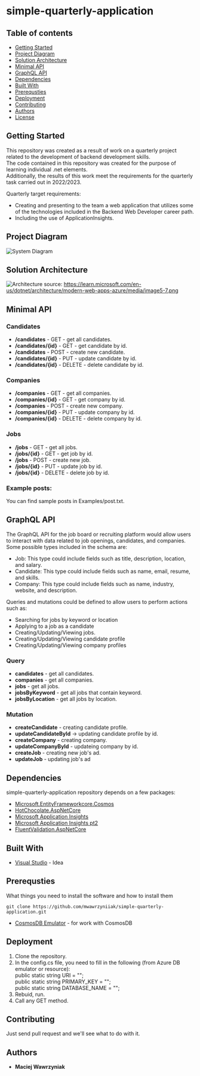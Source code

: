 # simple-quarterly-application  
## Table of contents
* [Getting Started](#getting-started)
* [Project Diagram](#project-diagram)
* [Solution Architecture](#solution-architecture)
* [Minimal API](#minimal-api)
* [GraphQL API](#graphql-api)
* [Dependencies](#dependencies)
* [Built With](#built-with)
* [Prerequsties](#prerequsties)
* [Deployment](#deployment)
* [Contributing](#contributing)
* [Authors](#authors)
* [License](#license)

## Getting Started  
This repository was created as a result of work on a quarterly project related to the development of backend development skills.  
The code contained in this repository was created for the purpose of learning individual .net elements.  
Additionally, the results of this work meet the requirements for the quarterly task carried out in 2022/2023.  

Quarterly target requirements:  
* Creating and presenting to the team a web application that utilizes some of the technologies included in the Backend Web Developer career path.  
* Including the use of ApplicationInsights.  

## Project Diagram  
![System Diagram](https://user-images.githubusercontent.com/35369071/210336315-ae1dd7c7-396d-410f-8c10-b6d3e4e27821.png)

## Solution Architecture
![Architecture](https://learn.microsoft.com/en-us/dotnet/architecture/modern-web-apps-azure/media/image5-7.png)
source: https://learn.microsoft.com/en-us/dotnet/architecture/modern-web-apps-azure/media/image5-7.png  

## Minimal API  
### Candidates  
* **/candidates** - GET - get all candidates.  
* **/candidates/{id}** - GET - get candidate by id.
* **/candidates** - POST - create new candidate.  
* **/candidates/{id}** - PUT - update candidate by id.  
* **/candidates/{id}** - DELETE - delete candidate by id.  
### Companies  
* **/companies** - GET - get all companies.  
* **/companies/{id}** - GET - get company by id.
* **/companies** - POST - create new company.  
* **/companies/{id}** - PUT - update company by id.  
* **/companies/{id}** - DELETE - delete company by id.  
### Jobs  
* **/jobs** - GET - get all jobs. 
* **/jobs/{id}** - GET - get job by id. 
* **/jobs** - POST - create new job.  
* **/jobs/{id}** - PUT - update job by id.  
* **/jobs/{id}** - DELETE - delete job by id.
### Example posts:
You can find sample posts in Examples/post.txt.  

## GraphQL API  
The GraphQL API for the job board or recruiting platform would allow users to interact with data related to job openings, candidates, and companies. Some possible types included in the schema are:
  
* Job: This type could include fields such as title, description, location, and salary.  
* Candidate: This type could include fields such as name, email, resume, and skills.  
* Company: This type could include fields such as name, industry, website, and description.  
  
Queries and mutations could be defined to allow users to perform actions such as:    
* Searching for jobs by keyword or location
* Applying to a job as a candidate  
* Creating/Updating/Viewing jobs.  
* Creating/Updating/Viewing candidate profile
* Creating/Updating/Viewing company profiles  

### Query
* **candidates** - get all candidates.  
* **companies** - get all companies.  
* **jobs** - get all jobs.  
* **jobsByKeyword** - get all jobs that contain keyword.  
* **jobsByLocation** - get all jobs by location.  

### Mutation
* **createCandidate** - creating candidate profile.  
* **updateCandidateById** -> updating candidate profile by id. 
* **createCompany** - creating company.  
* **updateCompanyById** - updateing company by id.  
* **createJob** - creating new job's ad.  
* **updateJob** - updating job's ad  

## Dependencies

simple-quarterly-application repository depends on a few packages:  
* [Microsoft.EntityFrameworkcore.Cosmos](https://learn.microsoft.com/pl-pl/ef/core/providers/cosmos/?tabs=dotnet-core-cli)  
* [HotChocolate.AspNetCore](https://chillicream.com/docs/hotchocolate/v12/get-started)  
* [Microsoft Application Insights](https://learn.microsoft.com/pl-pl/azure/azure-monitor/app/asp-net-core?tabs=netcorenew%2Cnetcore6)  
* [Microsoft Application Insights pt2](https://learn.microsoft.com/en-us/azure/azure-monitor/app/performance-counters?tabs=net-core-new)
* [FluentValidation.AspNetCore](https://docs.fluentvalidation.net/en/latest/aspnet.html)

## Built With

* [Visual Studio](https://visualstudio.microsoft.com/pl/vs/) - Idea

## Prerequsties  

What things you need to install the software and how to install them  

```
git clone https://github.com/mwawrzyniiak/simple-quarterly-application.git
```
  
* [CosmosDB Emulator](https://learn.microsoft.com/en-us/azure/cosmos-db/local-emulator?tabs=ssl-netstd21) - for work with CosmosDB

## Deployment  
1. Clone the repository.  
2. In the config.cs file, you need to fill in the following (from Azure DB emulator or resource):  
  public static string URI = "";  
  public static string PRIMARY_KEY = "";  
  public static string DATABASE_NAME = "";  
3. Rebuid, run.  
4. Call any GET method.  

## Contributing

Just send pull request and we'll see what to do with it.

## Authors

* **Maciej Wawrzyniak** 
